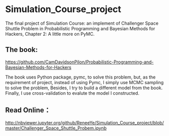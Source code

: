 # Simulation_Course_project
The final project of Simulation Course: an implement of Challenger Space Shuttle Problem in Probabilistic Programming and Bayesian Methods for Hackers, Chapter 2: A little more on PyMC.
## The book: 

https://github.com/CamDavidsonPilon/Probabilistic-Programming-and-Bayesian-Methods-for-Hackers

The book uses Python package, pymc, to solve this problem, but, as the requirement of project, instead of using Pymc, I simply use MCMC sampling to solve the problem, Besides, I try to build a different model from the book. Finally, I use cross-validation to evalute the model I constructed.

## Read Online：

http://nbviewer.jupyter.org/github/ReneeYe/Simulation_Course_project/blob/master/Challenger_Space_Shuttle_Probem.ipynb
